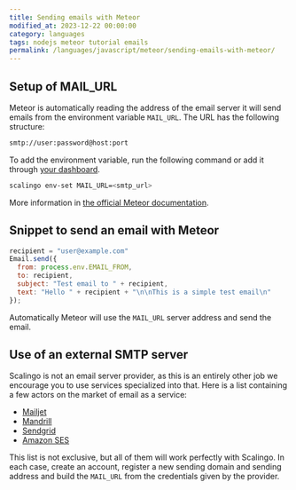 ```yaml
---
title: Sending emails with Meteor
modified_at: 2023-12-22 00:00:00
category: languages
tags: nodejs meteor tutorial emails
permalink: /languages/javascript/meteor/sending-emails-with-meteor/
---
```


## Setup of MAIL\_URL

Meteor is automatically reading the address of the email server it will send
emails from the environment variable `MAIL_URL`. The URL has the following
structure:

```bash
smtp://user:password@host:port
```

To add the environment variable, run the following command or add it through
[your dashboard](https://dashboard.scalingo.com/).

```bash
scalingo env-set MAIL_URL=<smtp_url>
```

More information in [the official Meteor documentation](https://docs.meteor.com/api/email.html).

## Snippet to send an email with Meteor

```javascript
recipient = "user@example.com"
Email.send({
  from: process.env.EMAIL_FROM,
  to: recipient,
  subject: "Test email to " + recipient,
  text: "Hello " + recipient + "\n\nThis is a simple test email\n"
});
```

Automatically Meteor will use the `MAIL_URL` server address and send the email.

## Use of an external SMTP server

Scalingo is not an email server provider, as this is an entirely other job we
encourage you to use services specialized into that. Here is a list containing
a few actors on the market of email as a service:

* [Mailjet](https://mailjet.com/)
* [Mandrill](https://www.mandrill.com/)
* [Sendgrid](https://sendgrid.com/)
* [Amazon SES](https://aws.amazon.com/ses/)

This list is not exclusive, but all of them will work perfectly with Scalingo.
In each case, create an account, register a new sending domain and sending
address and build the `MAIL_URL` from the credentials given by the provider.
